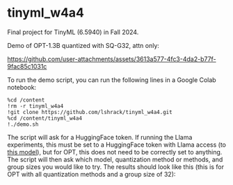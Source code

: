 # tinyml_w4a4
Final project for TinyML (6.5940) in Fall 2024.

Demo of OPT-1.3B quantized with SQ-G32, attn only:

https://github.com/user-attachments/assets/3613a577-4fc3-4da2-b77f-9fac85c1031c

To run the demo script, you can run the following lines in a Google Colab notebook:
```
%cd /content
!rm -r tinyml_w4a4
!git clone https://github.com/lshrack/tinyml_w4a4.git
%cd /content/tinyml_w4a4
!./demo.sh
```

The script will ask for a HuggingFace token. If running the Llama experiments, this must be set to a HuggingFace token with Llama access (to [this model]([url](https://huggingface.co/meta-llama/Llama-3.2-1B))), but for OPT, this does not need to be correctly set to anything. The script will then ask which model, quantization method or methods, and group sizes you would like to try. The results should look like this (this is for OPT with all quantization methods and a group size of 32):


